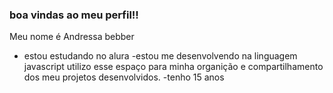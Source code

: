 ### boa vindas ao meu perfil!!

Meu nome é Andressa bebber

- estou estudando no alura
-estou me desenvolvendo na linguagem javascript
utilizo esse espaço para minha organição e compartilhamento dos meu projetos desenvolvidos.
-tenho 15 anos

